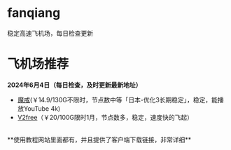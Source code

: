 # fanqiang
稳定高速飞机场，每日检查更新
# 飞机场推荐
**2024年6月4日（每日检查，及时更新最新地址）**
*   [魔戒](https://mojie.app/register?aff=1pWspTHg#tt)(￥14.9/130G不限时，节点数中等「日本-优化3长期稳定」，稳定，能播放YouTube 4k)
*   [V2free](https://w1.v2free.cc/auth/register?code=QKu7#tt)（￥20/100G限时1月，节点数多，稳定，速度快的飞起）
<br />
**使用教程网站里面都有，并且提供了客户端下载链接，非常详细**
